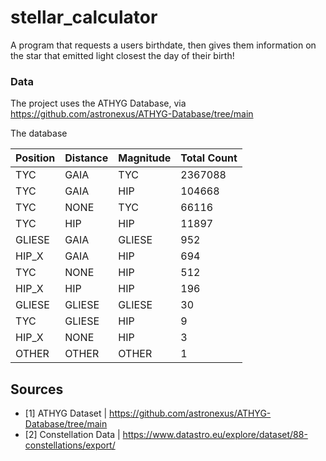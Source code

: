 # stellar_calculator
A program that requests a users birthdate, then gives them information on the star that emitted light closest the day of their birth!

### Data
The project uses the ATHYG Database, via https://github.com/astronexus/ATHYG-Database/tree/main 

The database 

|Position |Distance |Magnitude |Total Count |
|---------|---------|----------|------------|
|TYC    	|GAIA 	  |TYC 	     |2367088     |
|TYC 	    |GAIA 	  |HIP 	     |104668      |
|TYC    	|NONE 	  |TYC 	     |66116       |
|TYC     	|HIP 	    |HIP 	     |11897       |
|GLIESE 	|GAIA 	  |GLIESE 	 |952         |
|HIP_X 	  |GAIA     |HIP 	     |694         |
|TYC 	    |NONE 	  |HIP 	     |512         |
|HIP_X 	  |HIP 	    |HIP 	     |196         |
|GLIESE 	|GLIESE 	|GLIESE 	 |30          |
|TYC 	    |GLIESE 	|HIP       |9           |
|HIP_X 	  |NONE 	  |HIP       |3           |
|OTHER 	  |OTHER 	  |OTHER     |1           |


## Sources
* [1] ATHYG Dataset | https://github.com/astronexus/ATHYG-Database/tree/main
* [2] Constellation Data | https://www.datastro.eu/explore/dataset/88-constellations/export/

